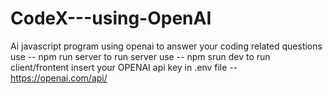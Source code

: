 # CodeX---using-OpenAI
Ai javascript program using openai to answer your coding related questions
use -- npm run server   to run server
use -- npm srun dev     to run client/frontent
insert your OPENAI api key in .env file --https://openai.com/api/
